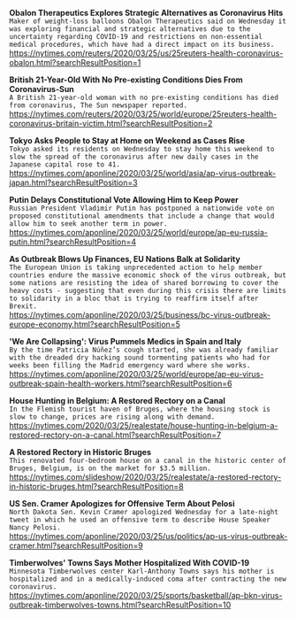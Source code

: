 **Obalon Therapeutics Explores Strategic Alternatives as Coronavirus Hits**\
`Maker of weight-loss balloons Obalon Therapeutics said on Wednesday it was exploring financial and strategic alternatives due to the uncertainty regarding COVID-19 and restrictions on non-essential medical procedures, which have had a direct impact on its business.    `\
https://nytimes.com/reuters/2020/03/25/us/25reuters-health-coronavirus-obalon.html?searchResultPosition=1

**British 21-Year-Old With No Pre-existing Conditions Dies From Coronavirus-Sun**\
`A British 21-year-old woman with no pre-existing conditions has died from coronavirus, The Sun newspaper reported.`\
https://nytimes.com/reuters/2020/03/25/world/europe/25reuters-health-coronavirus-britain-victim.html?searchResultPosition=2

**Tokyo Asks People to Stay at Home on Weekend as Cases Rise**\
`Tokyo asked its residents on Wednesday to stay home this weekend to slow the spread of the coronavirus after new daily cases in the Japanese capital rose to 41.`\
https://nytimes.com/aponline/2020/03/25/world/asia/ap-virus-outbreak-japan.html?searchResultPosition=3

**Putin Delays Constitutional Vote Allowing Him to Keep Power**\
`Russian President Vladimir Putin has postponed a nationwide vote on proposed constitutional amendments that include a change that would allow him to seek another term in power.`\
https://nytimes.com/aponline/2020/03/25/world/europe/ap-eu-russia-putin.html?searchResultPosition=4

**As Outbreak Blows Up Finances, EU Nations Balk at Solidarity**\
`The European Union is taking unprecedented action to help member countries endure the massive economic shock of the virus outbreak, but some nations are resisting the idea of shared borrowing to cover the heavy costs - suggesting that even during this crisis there are limits to solidarity in a bloc that is trying to reaffirm itself after Brexit.`\
https://nytimes.com/aponline/2020/03/25/business/bc-virus-outbreak-europe-economy.html?searchResultPosition=5

**'We Are Collapsing': Virus Pummels Medics in Spain and Italy**\
`By the time Patricia Núñez’s cough started, she was already familiar with the dreaded dry hacking sound tormenting patients who had for weeks been filling the Madrid emergency ward where she works.`\
https://nytimes.com/aponline/2020/03/25/world/europe/ap-eu-virus-outbreak-spain-health-workers.html?searchResultPosition=6

**House Hunting in Belgium: A Restored Rectory on a Canal**\
`In the Flemish tourist haven of Bruges, where the housing stock is slow to change, prices are rising along with demand.`\
https://nytimes.com/2020/03/25/realestate/house-hunting-in-belgium-a-restored-rectory-on-a-canal.html?searchResultPosition=7

**A Restored Rectory in Historic Bruges**\
`This renovated four-bedroom house on a canal in the historic center of Bruges, Belgium, is on the market for $3.5 million.`\
https://nytimes.com/slideshow/2020/03/25/realestate/a-restored-rectory-in-historic-bruges.html?searchResultPosition=8

**US Sen. Cramer Apologizes for Offensive Term About Pelosi**\
`North Dakota Sen. Kevin Cramer apologized Wednesday for a late-night tweet in which he used an offensive term to describe House Speaker Nancy Pelosi.`\
https://nytimes.com/aponline/2020/03/25/us/politics/ap-us-virus-outbreak-cramer.html?searchResultPosition=9

**Timberwolves' Towns Says Mother Hospitalized With COVID-19**\
`Minnesota Timberwolves center Karl-Anthony Towns says his mother is hospitalized and in a medically-induced coma after contracting the new coronavirus. `\
https://nytimes.com/aponline/2020/03/25/sports/basketball/ap-bkn-virus-outbreak-timberwolves-towns.html?searchResultPosition=10

